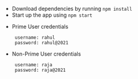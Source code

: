 
- Download dependencies by running `npm install`
- Start up the app using `npm start`
</details>


- Prime User credentials

  ```
   username: rahul
   password: rahul@2021
  ```

- Non-Prime User credentials

  ```
   username: raja
   password: raja@2021
  ```


